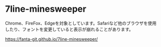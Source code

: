 # 7line-minesweeper
Chrome、FireFox、Edgeを対象としています。Safariなど他のブラウザを使用したり、フォントを変更していると表示が崩れることがあります。

https://fanta-git.github.io/7line-minesweeper/
